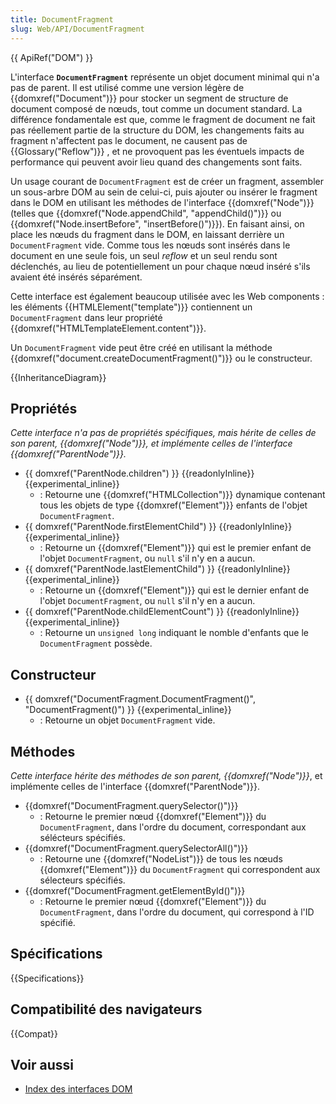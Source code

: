 ```yaml
---
title: DocumentFragment
slug: Web/API/DocumentFragment
---
```


{{ ApiRef("DOM") }}

L'interface **`DocumentFragment`** représente un objet document minimal qui n'a pas de parent. Il est utilisé comme une version légère de {{domxref("Document")}} pour stocker un segment de structure de document composé de nœuds, tout comme un document standard. La différence fondamentale est que, comme le fragment de document ne fait pas réellement partie de la structure du DOM, les changements faits au fragment n'affectent pas le document, ne causent pas de {{Glossary("Reflow")}} , et ne provoquent pas les éventuels impacts de performance qui peuvent avoir lieu quand des changements sont faits.

Un usage courant de `DocumentFragment` est de créer un fragment, assembler un sous-arbre DOM au sein de celui-ci, puis ajouter ou insérer le fragment dans le DOM en utilisant les méthodes de l'interface {{domxref("Node")}} (telles que {{domxref("Node.appendChild", "appendChild()")}} ou {{domxref("Node.insertBefore", "insertBefore()")}}). En faisant ainsi, on place les nœuds du fragment dans le DOM, en laissant derrière un `DocumentFragment` vide. Comme tous les nœuds sont insérés dans le document en une seule fois, un seul _reflow_ et un seul rendu sont déclenchés, au lieu de potentiellement un pour chaque nœud inséré s'ils avaient été insérés séparément.

Cette interface est également beaucoup utilisée avec les Web components : les éléments {{HTMLElement("template")}} contiennent un `DocumentFragment` dans leur propriété {{domxref("HTMLTemplateElement.content")}}.

Un `DocumentFragment` vide peut être créé en utilisant la méthode {{domxref("document.createDocumentFragment()")}} ou le constructeur.

{{InheritanceDiagram}}

## Propriétés

_Cette interface n'a pas de propriétés spécifiques, mais hérite de celles de son parent,_ _{{domxref("Node")}}, et implémente celles de l'interface {{domxref("ParentNode")}}._

- {{ domxref("ParentNode.children") }} {{readonlyInline}}{{experimental_inline}}
  - : Retourne une {{domxref("HTMLCollection")}} dynamique contenant tous les objets de type {{domxref("Element")}} enfants de l'objet `DocumentFragment`.
- {{ domxref("ParentNode.firstElementChild") }} {{readonlyInline}}{{experimental_inline}}
  - : Retourne un {{domxref("Element")}} qui est le premier enfant de l'objet `DocumentFragment`, ou `null` s'il n'y en a aucun.
- {{ domxref("ParentNode.lastElementChild") }} {{readonlyInline}}{{experimental_inline}}
  - : Retourne un {{domxref("Element")}} qui est le dernier enfant de l'objet `DocumentFragment`, ou `null` s'il n'y en a aucun.
- {{ domxref("ParentNode.childElementCount") }} {{readonlyInline}}{{experimental_inline}}
  - : Retourne un `unsigned long` indiquant le nomble d'enfants que le `DocumentFragment` possède.

## Constructeur

- {{ domxref("DocumentFragment.DocumentFragment()", "DocumentFragment()") }} {{experimental_inline}}
  - : Retourne un objet `DocumentFragment` vide.

## Méthodes

_Cette interface hérite des méthodes de son parent, {{domxref("Node")}}_, et implémente celles de l'interface {{domxref("ParentNode")}}.

- {{domxref("DocumentFragment.querySelector()")}}
  - : Retourne le premier nœud {{domxref("Element")}} du `DocumentFragment`, dans l'ordre du document, correspondant aux sélécteurs spécifiés.
- {{domxref("DocumentFragment.querySelectorAll()")}}
  - : Retourne une {{domxref("NodeList")}} de tous les nœuds {{domxref("Element")}} du `DocumentFragment` qui correspondent aux sélecteurs spécifiés.
- {{domxref("DocumentFragment.getElementById()")}}
  - : Retourne le premier nœud {{domxref("Element")}} du `DocumentFragment`, dans l'ordre du document, qui correspond à l'ID spécifié.

## Spécifications

{{Specifications}}

## Compatibilité des navigateurs

{{Compat}}

## Voir aussi

- [Index des interfaces DOM](/fr/docs/DOM/DOM_Reference)
